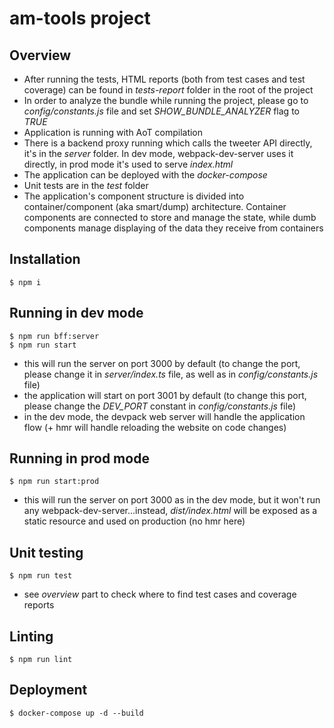 # am-tools project

## Overview

* After running the tests, HTML reports (both from test cases and test coverage) can be found in *tests-report* folder in the root of the project
* In order to analyze the bundle while running the project, please go to *config/constants.js* file and set *SHOW_BUNDLE_ANALYZER* flag to *TRUE*
* Application is running with AoT compilation
* There is a backend proxy running which calls the tweeter API directly, it's in the *server* folder. In dev mode, webpack-dev-server uses it directly, in prod mode it's used to serve *index.html*
* The application can be deployed with the *docker-compose*
* Unit tests are in the *test* folder
* The application's component structure is divided into container/component (aka smart/dump) architecture. Container components are connected to store and manage the state, while dumb components manage displaying of the data they receive from containers

## Installation

```
$ npm i
```

## Running in dev mode

```
$ npm run bff:server
$ npm run start
```

* this will run the server on port 3000 by default (to change the port, please change it in *server/index.ts* file, as well as in *config/constants.js* file)
* the application will start on port 3001 by default (to change this port, please change the *DEV_PORT* constant in *config/constants.js* file)
* in the dev mode, the devpack web server will handle the application flow (+ hmr will handle reloading the website on code changes)

## Running in prod mode

```
$ npm run start:prod
```

* this will run the server on port 3000 as in the dev mode, but it won't run any webpack-dev-server...instead, *dist/index.html* will be exposed as a static resource and used on production (no hmr here)

## Unit testing

```
$ npm run test
```

* see *overview* part to check where to find test cases and coverage reports

## Linting

```
$ npm run lint
```

## Deployment

```
$ docker-compose up -d --build
```
